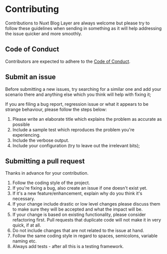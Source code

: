 # Contributing

Contributions to Nuxt Blog Layer are always welcome but please try to follow these guidelines when sending in something as it will help addressing the issue quicker and more smoothly.

## Code of Conduct

Contributors are expected to adhere to the [Code of Conduct](CODE_OF_CONDUCT.md).

## Submit an issue

Before submitting a new issues, try searching for a similar one and add your scenario there and anything else which you think will help with fixing it;

If you are filing a bug report, regression issue or what it appears to be strange behaviour, please follow the steps below:

1. Please write an elaborate title which explains the problem as accurate as possible
2. Include a sample test which reproduces the problem you're experiencing.
3. Include the verbose output.
4. Include your configuration (try to leave out the irrelevant bits);

## Submitting a pull request

Thanks in advance for your contribution.

1. Follow the coding style of the project.
2. If you're fixing a bug, also create an issue if one doesn't exist yet.
3. If it's a new feature/enhancement, explain why do you think it's necessary.
4. If your change include drastic or low level changes please discuss them to make sure they will be accepted and what the impact will be.
5. If your change is based on existing functionality, please consider refactoring first. Pull requests that duplicate code will not make it in very quick, if at all.
6. Do not include changes that are not related to the issue at hand.
7. Follow the same coding style in regard to spaces, semicolons, variable naming etc.
8. Always add tests - after all this is a testing framework.
